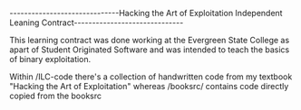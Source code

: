 ------------------------------Hacking the Art of Exploitation Independent Leaning Contract------------------------------

This learning contract was done working at the Evergreen State College as apart of Student Originated Software and was intended to teach the basics of binary exploitation. 

Within /ILC-code there's a collection of handwritten code from my textbook "Hacking the Art of Exploitation" whereas /booksrc/ contains code directly copied from the booksrc 
